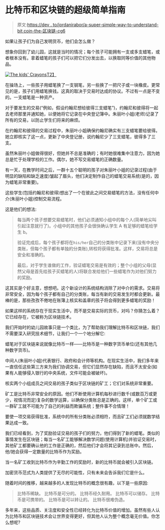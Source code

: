 # 比特币和区块链的超级简单指南

> 原文:[https://dev . to/jordanirabor/a-super-simple-way-to-understand-bit coin-the-区块链-cg6](https://dev.to/jordanirabor/a-super-simple-way-to-understand-bitcoin-and-the-blockchain-cg6)

如果让孩子们为自己发明货币，他们会怎么做？

想象你回到了幼儿园，这就是当时的情况；每个孩子可能拥有一支或多支蜡笔，或者根本没有。拿着蜡笔的孩子们可以把它们分发出去，以换取同等价值的其他物品。

[![The kids' Crayons](../Images/68ebe9c3015669a1aabf2bb3db8429ba.png)T2】](https://res.cloudinary.com/practicaldev/image/fetch/s--PPCC5d2D--/c_limit%2Cf_auto%2Cfl_progressive%2Cq_auto%2Cw_880/https://cdn.pixabay.com/photo/2015/08/08/01/11/crayons-879973_960_720.jpg)

在操场上，一些孩子用蜡笔换了一支钢笔，另一些换了一把尺子或一块橡皮。更常见的是，孩子们用蜡笔换钱。这真的取决于交易时达成的协议。不过有一点是不变的。一支蜡笔是一种资产。

对于要发生的交易(“例如，假设约翰尼想给彼得三支蜡笔”)，约翰尼和彼得将一起去老师那里并通知她，以便她将它记录在中央登记簿中。朱丽叶小姐(老师)记录了所有的交易，以防止学生们将来的麻烦。

在约翰尼和彼得的交易过程中，朱丽叶小姐确保约翰尼确实有三支蜡笔要给彼得。她立即核实了这一点，更新了中央登记册，说约翰尼少了三支蜡笔，彼得多了三支。

虽然朱丽叶小姐做得很好，但她并不总是准确的；有时她很难集中注意力，因为她总是忙于处理学校的工作。偶尔，她不写交易蜡笔的正确数量。

有一天，在教学时间之后，一群十五个聪明的孩子对朱丽叶小姐的记录过程(由于明显的缺陷和缺乏速度)皱起了眉头，他们决定制作自己的蜡笔交易系统(是的，因为蜡笔非常重要)。

这些学生(包括约翰尼和彼得)想出了一个在彼此之间交易蜡笔的方法，没有任何中介(朱丽叶小姐)控制交易流程。

这是他们的想法:

> 每当两个孩子想要交易蜡笔时，他们必须通知小组中的每个人(简单地尖叫引起注意就行了)。小组中的其他孩子会很快确认学生 A 有足够的蜡笔给学生 b。
> 
> 验证完成后，每个孩子都将在`his/her`自己的分类账中记录下来(没有中央分类账，但每个孩子都有单独的分类账),转校将获得批准。这样，交易将总是安全和准确的。
> 
> 最后，对于学生谁做的工作，验证蜡笔交易是有效的；整个小组的父母(显然父母是首先给孩子买蜡笔的人)将联合发给他们一些蜡笔作为对他们努力的奖励。

这其实是个好主意，想想吧。这个新设计的系统结构消除了对中介的需求。交易将非常安全，因为每个孩子都有自己的分类账，每当有新的交易发生时都会更新。最棒的是，那些孜孜不倦地在账簿上核实和盖章的孩子将会得到更多蜡笔的奖励！

如果这样的系统存在于现实生活中，而不是交易实际的货币，对吗？你猜怎么着？它已经存在，它被称为区块链技术。

我们开始时的幼儿园故事只是一个类比，为了帮助我们理解比特币和区块链，我们不需要深入研究技术细节，让我们一个一个地分解它:

蜡笔对于区块链来说就像比特币一样——比特币是一种数字货币单位(还有其他几种数字货币)。

中间人(朱丽叶小姐)代表银行、政府和会计师等机构。在现实生活中，我们多年来一直信任这些第三方来为我们协调交易，但它们显然存在缺陷，而且不太安全(如果有人能够侵入银行的中央系统，文件可能会被破坏)。

核实两个小组成员之间交易的孩子类似于区块链的矿工；它们对系统非常重要。

矿工是比特币非常安全的原因。他们不断使用计算机每秒进行数千(或数百万或更少，视情况而定)复杂的数学运算，以确保分类账总是正确的。这样，单个矿工或一群矿工就不可能为了自己的利益而欺骗系统；整件事不合情理！

要使一项交易获得批准，系统中的所有分类账必须相符，而且矿工们必须就数学结果达成一致。

我们已经看到，为了奖励验证交易的孩子们的努力，他们得到了新的蜡笔。类似的事情发生在区块链；每当一名矿工能够解决数学问题(使用计算机)并验证交易时，其他矿工都要确认他的工作是正确的，然后他们才会将其记录到总账中。然后，他/她会获得一定数量的比特币作为奖励。

当一名矿工收到比特币作为辛勤工作的奖励时，新的比特币就会被引入区块链。

加密货币范式为人类提供了无尽的可能性，只有未来会告诉我们它是什么。

随着时间的推移，越来越多的人发现比特币的概念很有趣，以下是一些原因:

> 比特币稀缺。
> 比特币是可分的。
> 比特币经久耐用。
> 比特币可以储存。
> 比特币是可携带的。
> 比特币是可以转让的。
> 比特币很难伪造。

多年来，这些品质、关注度和安全性已经转化为比特币价值的增加。虽然有些人认为比特币和区块链技术会让世界变得更好，但其他人认为整个概念毫无价值。你怎么想呢?
